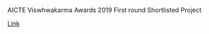 AICTE Viswhwakarma Awards 2019 First round Shortlisted Project
 
<a href="https://team-maps.azurewebsites.net/">Link</a>
